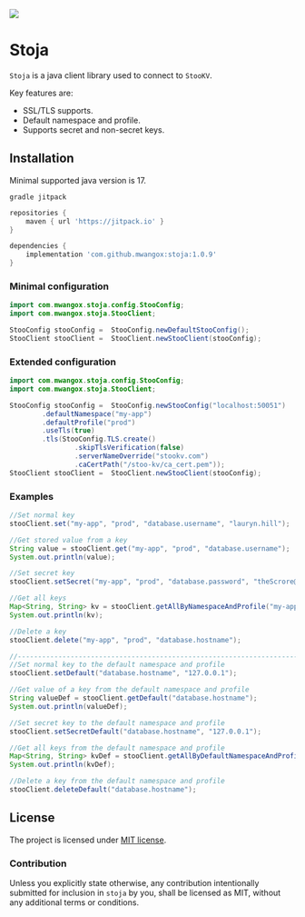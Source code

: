 [![](https://jitpack.io/v/mwangox/stoja.svg)](https://jitpack.io/#mwangox/stoja)


# Stoja

`Stoja` is a java client library used to connect to `StooKV`.

Key features are:
- SSL/TLS supports.
- Default namespace and profile.
- Supports secret and non-secret keys.

## Installation

Minimal supported java version is 17.

`gradle jitpack`
```groovy
repositories {
    maven { url 'https://jitpack.io' }
}
```

```groovy
dependencies {
    implementation 'com.github.mwangox:stoja:1.0.9'
}
```

### Minimal configuration

```java
import com.mwangox.stoja.config.StooConfig;
import com.mwangox.stoja.StooClient;

StooConfig stooConfig =  StooConfig.newDefaultStooConfig();
StooClient stooClient =  StooClient.newStooClient(stooConfig);
```

### Extended configuration

```java
import com.mwangox.stoja.config.StooConfig;
import com.mwangox.stoja.StooClient;

StooConfig stooConfig =  StooConfig.newStooConfig("localhost:50051")
        .defaultNamespace("my-app")
        .defaultProfile("prod")
        .useTls(true)
        .tls(StooConfig.TLS.create()
                .skipTlsVerification(false)
                .serverNameOverride("stookv.com")
                .caCertPath("/stoo-kv/ca_cert.pem"));
StooClient stooClient =  StooClient.newStooClient(stooConfig);
```

### Examples

```java
//Set normal key
stooClient.set("my-app", "prod", "database.username", "lauryn.hill");

//Get stored value from a key
String value = stooClient.get("my-app", "prod", "database.username");
System.out.println(value);

//Set secret key
stooClient.setSecret("my-app", "prod", "database.password", "theScrore@1996");

//Get all keys
Map<String, String> kv = stooClient.getAllByNamespaceAndProfile("my-app", "prod");
System.out.println(kv);

//Delete a key
stooClient.delete("my-app", "prod", "database.hostname");

//-----------------------------------------------------------------------------//
//Set normal key to the default namespace and profile
stooClient.setDefault("database.hostname", "127.0.0.1");

//Get value of a key from the default namespace and profile
String valueDef = stooClient.getDefault("database.hostname");
System.out.println(valueDef);

//Set secret key to the default namespace and profile
stooClient.setSecretDefault("database.hostname", "127.0.0.1");

//Get all keys from the default namespace and profile
Map<String, String> kvDef = stooClient.getAllByDefaultNamespaceAndProfile();
System.out.println(kvDef);

//Delete a key from the default namespace and profile
stooClient.deleteDefault("database.hostname");
```

## License

The project is licensed under [MIT license](./MIT-LICENSE).

### Contribution

Unless you explicitly state otherwise, any contribution intentionally submitted
for inclusion in `stoja` by you, shall be licensed as MIT, without any additional
terms or conditions.



